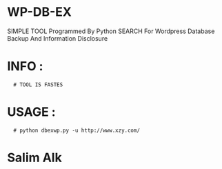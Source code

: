 # WP-DB-EX
SIMPLE TOOL Programmed By Python  SEARCH For Wordpress Database Backup And Information Disclosure 
# INFO : 
      # TOOL IS FASTES
# USAGE : 
      # python dbexwp.py -u http://www.xzy.com/
# Salim Alk
